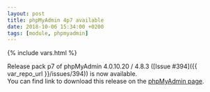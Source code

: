 ```yaml
---
layout: post
title: phpMyAdmin 4p7 available
date: 2018-10-06 15:34:00 +0200
tags: [module, phpmyadmin]
---
```

{% include vars.html %}

Release pack p7 of phpMyAdmin 4.0.10.20 / 4.8.3 ([Issue #394]({{ var_repo_url }}/issues/394)) is now available.<br />
You can find link to download this release on the [phpMyAdmin page](/modules/phpmyadmin/).